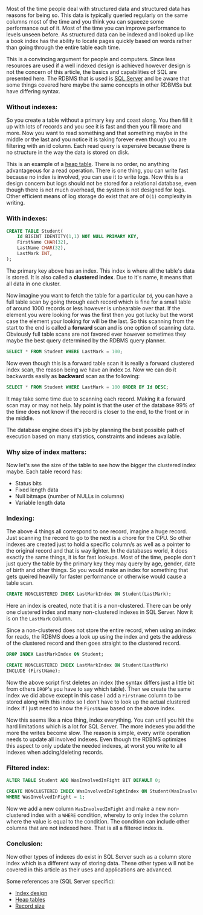 Most of the time people deal with structured data and structured data has reasons for being so. This data is typically queried regularly on the same columns most of the time and you think you can squeeze some performance out of it. Most of the time you can improve performance to levels unseen before. As structured data can be indexed and looked up like a book index has the ability to locate pages quickly based on words rather than going through the entire table each time.

This is a convincing argument for people and computers. Since less resources are used if a well indexed design is achieved however design is not the concern of this article, the basics and capabilities of SQL are presented here. The RDBMS that is used is [SQL Server](https://www.microsoft.com/en-us/sql-server/sql-server-2019) and be aware that some things covered here maybe the same concepts in other RDBMSs but have differing syntax.

### Without indexes:
So you create a table without a primary key and coast along. You then fill it up with lots of records and you see it is fast and then you fill more and more. Now you want to read something and that something maybe in the middle or the last and you notice it is taking forever even though you are filtering with an id column. Each read query is expensive because there is no structure in the way the data is stored on disk.

This is an example of a [heap table](https://docs.microsoft.com/en-us/sql/relational-databases/indexes/heaps-tables-without-clustered-indexes). There is no order, no anything advantageous for a read operation. There is one thing, you can write fast because no index is involved, you can use it to write logs. Now this is a design concern but logs should not be stored for a relational database, even though there is not much overhead, the system is not designed for logs. Other efficient means of log storage do exist that are of `O(1)` complexity in writing. 

### With indexes:

```sql
CREATE TABLE Student(
	Id BIGINT IDENTITY(1,1) NOT NULL PRIMARY KEY,
	FirstName CHAR(32),
	LastName CHAR(32),
	LastMark INT,
);
```
The primary key above has an index. This index is where all the table's data is stored. It is also called a **clustered index**. Due to it's name, it means that all data in one cluster.

Now imagine you want to fetch the table for a particular `Id`, you can have a full table scan by going through each record which is fine for a small table of around 1000 records or less however is unbearable over that. If the element you were looking for was the first then you got lucky but the worst case the element your looking for will be the last. So this scanning from the start to the end is called a **forward** scan and is one option of scanning data. Obviously full table scans are not favored ever however sometimes they maybe the best query determined by the RDBMS query planner.

```sql
SELECT * FROM Student WHERE LastMark = 100;
```

Now even though this is a forward table scan it is really a forward clustered index scan, the reason being we have an index `Id`. Now we can do it backwards easily as **backward** scan as the following:
```sql
SELECT * FROM Student WHERE LastMark = 100 ORDER BY Id DESC;
```

It may take some time due to scanning each record. Making it a forward scan may or may not help. My point is that the user of the database 99% of the time does not know if the record is closer to the end, to the front or in the middle.

The database engine does it's job by planning the best possible path of execution based on many statistics, constraints and indexes available.

### Why size of index matters:
Now let's see the size of the table to see how the bigger the clustered index maybe. Each table record has:
- Status bits
- Fixed length data
- Null bitmaps (number of NULLs in columns)
- Variable length data
  
### Indexing:
The above 4 things all correspond to one record, imagine a huge record. Just scanning the record to go to the next is a chore for the CPU. So other indexes are created just to hold a specific column/s as well as a pointer to the original record and that is way lighter. In the databases world, it does exactly the same things, it is for fast lookups. Most of the time, people don't just query the table by the primary key they may query by age, gender, date of birth and other things. So you would make an index for something that gets queired heavilly for faster performance or otherwise would cause a table scan.
```sql
CREATE NONCLUSTERED INDEX LastMarkIndex ON Student(LastMark);
```

Here an index is created, note that it is a non-clustered. There can be only one clustered index and many non-clustered indexes in SQL Server. Now it is on the `LastMark` column.

Since a non-clustered does not store the entire record, when using an index for reads, the RDBMS does a look up using the index and gets the address of the clustered record and then goes straight to the clustered record.

```sql
DROP INDEX LastMarkIndex ON Student;

CREATE NONCLUSTERED INDEX LastMarkIndex ON Student(LastMark)
INCLUDE (FirstName);
```

Now the above script first deletes an index (the syntax differs just a little bit from others `DROP`'s you have to say which table). Then we create the same index we did above except in this case I add a `Firstname` column to be stored along with this index so I don't have to look up the actual clustered index if I just need to know the `FirstName` based on the above index.

Now this seems like a nice thing, index everything. You can until you hit the hard limitations which is a lot for SQL Server. The more indexes you add the more the writes become slow. The reason is simple, every write operation needs to update all involved indexes. Even though the RDBMS optimizes this aspect to only update the needed indexes, at worst you write to all indexes when adding/deleting records.

### Filtered index:
```sql
ALTER TABLE Student ADD WasInvolvedInFight BIT DEFAULT 0;

CREATE NONCLUSTERED INDEX WasInvolvedInFightIndex ON Student(WasInvolvedInFight)
WHERE WasInvolvedInFight = 1;
```

Now we add a new column `WasInvolvedInFight` and make a new non-clustered index with a `WHERE` condition, whereby to only index the column where the value is equal to the condition. The condition can include other columns that are not indexed here. That is all a filtered index is.

### Conclusion:
Now other types of indexes do exist in SQL Server such as a column store index which is a different way of storing data. These other types will not be covered in this article as their uses and applications are advanced.

Some references are (SQL Server specific):
- [Index design](https://docs.microsoft.com/en-us/sql/relational-databases/sql-server-index-design-guide?view=sql-server-ver15)
- [Heap tables](https://docs.microsoft.com/en-us/sql/relational-databases/indexes/heaps-tables-without-clustered-indexes?view=sql-server-ver15)
- [Record size](https://www.red-gate.com/simple-talk/sql/database-administration/sql-server-storage-internals-101/)


